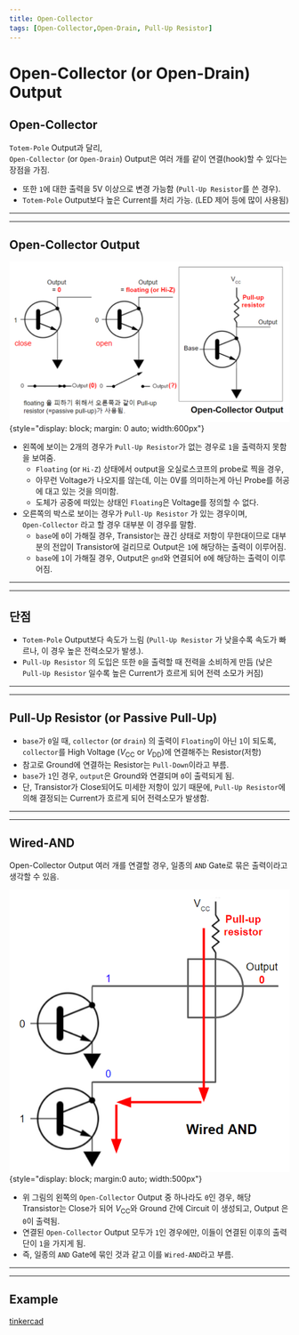 ```yaml
---
title: Open-Collector
tags: [Open-Collector,Open-Drain, Pull-Up Resistor]
---
```


# Open-Collector (or Open-Drain) Output

## Open-Collector

`Totem-Pole` Output과 달리,  
`Open-Collector` (or `Open-Drain`) Output은 여러 개를 같이 연결(hook)할 수 있다는 장점을 가짐.

* 또한 `1`에 대한 출력을 5V 이상으로 변경 가능함 (`Pull-Up Resistor`를 쓴 경우).
* `Totem-Pole` Output보다 높은 Current를 처리 가능. (LED 제어 등에 많이 사용됨)

---

---

## Open-Collector Output

![open-collector_output](imgs/open_collector_output_pullup_resistor.png){style="display: block; margin: 0 auto; width:600px"}

* 왼쪽에 보이는 2개의 경우가 `Pull-Up Resistor`가 없는 경우로 `1`을 출력하지 못함을 보여줌.
    * `Floating` (or `Hi-Z`) 상태에서 output을 오실로스코프의 probe로 찍을 경우, 
    * 아무런 Voltage가 나오지를 않는데, 이는 0V를 의미하는게 아닌 Probe를 허공에 대고 있는 것을 의미함. 
    * 도체가 공중에 떠있는 상태인 `Floating`은 Voltage를 정의할 수 없다.
* 오른쪽의 박스로 보이는 경우가 `Pull-Up Resistor` 가 있는 경우이며,  
`Open-Collector` 라고 할 경우 대부분 이 경우를 말함.
    * `base`에 `0`이 가해질 경우, Transistor는 끊긴 상태로 저항이 무한대이므로 대부분의 전압이 Transistor에 걸리므로 Output은 `1`에 해당하는 출력이 이루어짐.
    * `base`에 `1`이 가해질 경우, Output은 `gnd`와 연결되어 `0`에 해당하는 출력이 이루어짐.

---

---

## 단점

* `Totem-Pole` Output보다 속도가 느림 (`Pull-Up Resistor` 가 낮을수록 속도가 빠르나, 이 경우 높은 전력소모가 발생.).
* `Pull-Up Resistor` 의 도입은 또한 `0`을 출력할 때 전력을 소비하게 만듬 (낮은 `Pull-Up Resistor` 일수록 높은 Current가 흐르게 되어 전력 소모가 커짐)

---

---

## Pull-Up Resistor (or Passive Pull-Up)

* `base`가 `0`일 때, `collector` (or `drain`) 의 출력이 `Floating`이 아닌 `1`이 되도록, `collector`를 High Voltage ($V_\text{CC}$ or $V_\text{DD}$)에 연결해주는 Resistor(저항)
* 참고로 Ground에 연결하는 Resistor는 `Pull-Down`이라고 부름.
* `base`가 `1`인 경우, `output`은 Ground와 연결되며 `0`이 출력되게 됨. 
* 단, Transistor가 Close되어도 미세한 저항이 있기 때문에, `Pull-Up Resistor`에 의해 결정되는 Current가 흐르게 되어 전력소모가 발생함.

---

---

## Wired-AND

Open-Collector Output 여러 개를 연결할 경우, 일종의 `AND` Gate로 묶은 출력이라고 생각할 수 있음.

![wired-and](imgs/wired_and_open_collector.png){style="display: block; margin:0 auto; width:500px"}

* 위 그림의 왼쪽의 `Open-Collector` Output 중 하나라도 `0`인 경우, 해당 Transistor는 Close가 되어 $V_\text{CC}$와 Ground 간에 Circuit 이 생성되고, Output 은 `0`이 출력됨.
* 연결된 `Open-Collector` Output 모두가 `1`인 경우에만, 이들이 연결된 이후의 출력단이 `1`을 가지게 됨.
* 즉, 일종의 `AND` Gate에 묶인 것과 같고 이를 `Wired-AND`라고 부름.

---

---

## Example

[tinkercad](https://www.tinkercad.com/things/0AQ8twrT2TE)